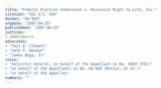 ```yaml
---
title: "Federal Election Commission v. Wisconsin Right to Life, Inc."
citation: "551 U.S. 449"
docket: "06-969"
argdate: "2007-04-25"
publishdate: "2007-06-25"
justices:
- 2005roberts
advocates:
- "Paul D. Clement"
- "Seth P. Waxman"
- "James Bopp, Jr"
roles:
- "Solicitor General, on behalf of the Appellant in No. 0969 (FEC)"
- "on behalf of the Appellants in No. 06-960 (McCain, et al.)"
- "on behalf of the Appellee"
summary: ""
---
```


